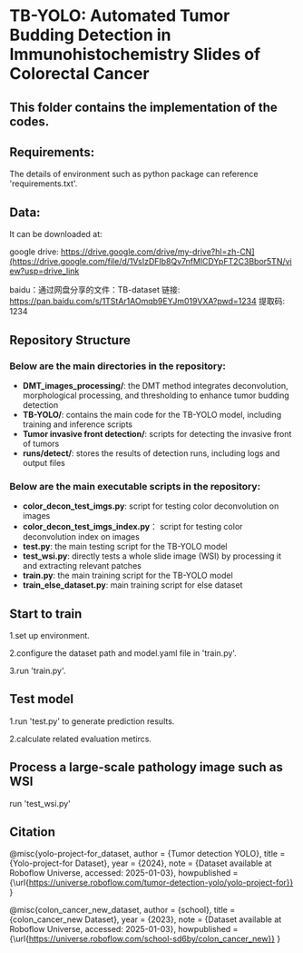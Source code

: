 # TB-YOLO: Automated Tumor Budding Detection in Immunohistochemistry Slides of Colorectal Cancer

## This folder contains the implementation of the codes.

## Requirements:
The details of environment such as python package can reference 'requirements.txt'.

## Data:
It can be downloaded at:

google drive: https://drive.google.com/drive/my-drive?hl=zh-CN](https://drive.google.com/file/d/1VsIzDFIb8Qv7nfMlCDYpFT2C3Bbor5TN/view?usp=drive_link


baidu：通过网盘分享的文件：TB-dataset
链接: https://pan.baidu.com/s/1TStAr1AOmqb9EYJm019VXA?pwd=1234 提取码: 1234

## Repository Structure
### Below are the main directories in the repository:
- **DMT_images_processing/**: the DMT method integrates deconvolution, morphological processing, and thresholding to enhance tumor budding detection
- **TB-YOLO/**: contains the main code for the TB-YOLO model, including training and inference scripts
- **Tumor invasive front detection/**: scripts for detecting the invasive front of tumors 
- **runs/detect/**: stores the results of detection runs, including logs and output files

### Below are the main executable scripts in the repository:
- **color_decon_test_imgs.py**: script for testing color deconvolution on images
- **color_decon_test_imgs_index.py**： script for testing color deconvolution index on images
- **test.py**: the main testing script for the TB-YOLO model
- **test_wsi.py**: directly tests a whole slide image (WSI) by processing it and extracting relevant patches
- **train.py**: the main training script for the TB-YOLO model
- **train_else_dataset.py**: main training script for else dataset

## Start to train
1.set up environment.

2.configure the dataset path and model.yaml file in 'train.py'.

3.run 'train.py'.

## Test model
1.run 'test.py' to generate prediction results.

2.calculate related evaluation metircs.

## Process a large-scale pathology image such as WSI
run 'test_wsi.py'

## Citation
@misc{yolo-project-for_dataset,
  author = {Tumor detection YOLO},
  title = {Yolo-project-for Dataset},
  year = {2024},
  note = {Dataset available at Roboflow Universe, accessed: 2025-01-03},
  howpublished = {\url{https://universe.roboflow.com/tumor-detection-yolo/yolo-project-for}}
}

@misc{colon_cancer_new_dataset,
  author = {school},
  title = {colon\_cancer\_new Dataset},
  year = {2023},
  note = {Dataset available at Roboflow Universe, accessed: 2025-01-03},
  howpublished = {\url{https://universe.roboflow.com/school-sd6by/colon_cancer_new}}
}


